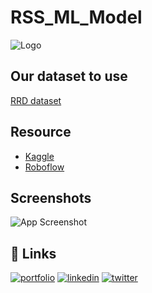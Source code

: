 # RSS_ML_Model
![Logo](https://dev-to-uploads.s3.amazonaws.com/uploads/articles/th5xamgrr6se0x5ro4g6.png)

## Our dataset to use

[RRD dataset](https://drive.google.com/drive/u/0/folders/1uaslNJj9-FcRQ2eu2Qda8qdFRi1_flb0)

## Resource

 - [Kaggle](https://www.kaggle.com/datasets/cakrulgaming/indonesia-traffic-sign)
 - [Roboflow](https://app.roboflow.com/ilman-gifari-utdmy/rrd-waisv/2)


## Screenshots

![App Screenshot](https://drive.google.com/drive/u/0/folders/1p7CG3gKjD_q_w_CkyN99NXHDheVVUiCc)


## 🔗 Links
[![portfolio](https://img.shields.io/badge/my_portfolio-000?style=for-the-badge&logo=ko-fi&logoColor=white)](https://katherineoelsner.com/)
[![linkedin](https://img.shields.io/badge/linkedin-0A66C2?style=for-the-badge&logo=linkedin&logoColor=white)](https://www.linkedin.com/)
[![twitter](https://img.shields.io/badge/twitter-1DA1F2?style=for-the-badge&logo=twitter&logoColor=white)](https://twitter.com/)








